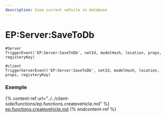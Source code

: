 ```yaml
---
description: Save current vehicle in database
---
```


# EP:Server:SaveToDb

```etlua
#Server
TriggerEvent('EP:Server:SaveToDb', netId, modelHash, location, props, registeryKey)

#client
TriggerServerEvent('EP:Server:SaveToDb', netId, modelHash, location, props, registeryKey)
```

### Exemple

{% content-ref url="../../client-side/functions/ep.functions.createvehicle.md" %}
[ep.functions.createvehicle.md](../../client-side/functions/ep.functions.createvehicle.md)
{% endcontent-ref %}
